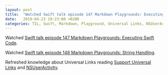 ```yaml
---
layout: post
title:  "Watched Swift talk episode 147 Markdown Playgrounds: Executing Swift Code and episode 148 Markdown Playgrounds: String Handling; Read documentation Support Universal Links and `NSUserActivity`"
date:   2019-04-23 19:23:00 +0200
categories: TIL, Swift, Markdown, Playground, Universal Links, NSUserActivity
---
```

Watched [Swift talk episode 147 Markdown Playgrounds: Executing Swift Code](https://talk.objc.io/episodes/S01E147-executing-swift-code).

Watched [Swift talk episode 148 Markdown Playgrounds: String Handling](https://talk.objc.io/episodes/S01E148-string-handling).

Refreshed knowledge about Universal Links reading [Support Universal Links](https://developer.apple.com/library/archive/documentation/General/Conceptual/AppSearch/UniversalLinks.html) and [NSUserActivity](https://developer.apple.com/documentation/foundation/nsuseractivity).
